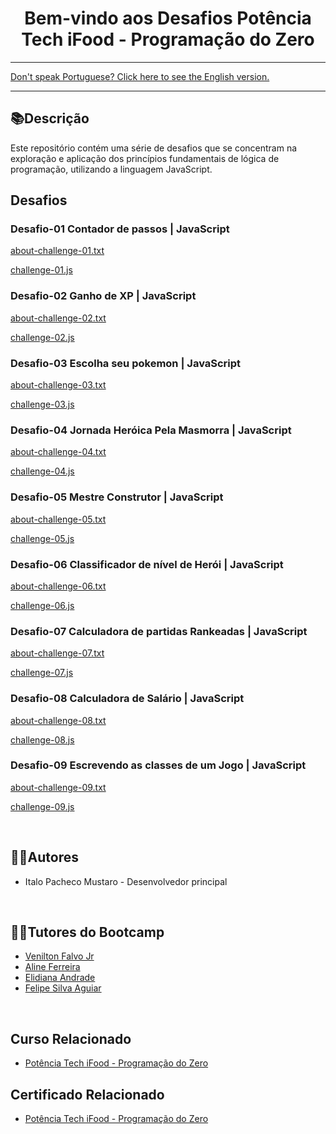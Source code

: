 <div align="center">
<h1>Bem-vindo aos Desafios Potência Tech iFood - Programação do Zero</h1> 
</div>

<hr>
<a href="https://github.com/ItaloPachecoMustaro/dio-programming-from-scratch-challenges/blob/main/README-EN.md">Don't speak Portuguese? Click here to see the English version.</a>
<hr>


## 📚Descrição

Este repositório contém uma série de desafios que se concentram na exploração e aplicação dos princípios fundamentais de lógica de programação, utilizando a linguagem JavaScript.


## Desafios

### Desafio-01 Contador de passos | JavaScript
[about-challenge-01.txt](./about-challenge-01.txt)

[challenge-01.js](./challenge-01.js)

### Desafio-02 Ganho de XP | JavaScript

[about-challenge-02.txt](./about-challenge-02.txt)

[challenge-02.js](./challenge-02.js)

### Desafio-03 Escolha seu pokemon | JavaScript

[about-challenge-03.txt](./about-challenge-03.txt)

[challenge-03.js](./challenge-03.js)

### Desafio-04 Jornada Heróica Pela Masmorra | JavaScript

[about-challenge-04.txt](./about-challenge-04.txt)

[challenge-04.js](./challenge-04.js)

### Desafio-05 Mestre Construtor | JavaScript

[about-challenge-05.txt](./about-challenge-05.txt)

[challenge-05.js](./challenge-05.js)

### Desafio-06 Classificador de nível de Herói | JavaScript

[about-challenge-06.txt](./about-challenge-06.txt)

[challenge-06.js](./challenge-06.js)

### Desafio-07 Calculadora de partidas Rankeadas | JavaScript

[about-challenge-07.txt](./about-challenge-07.txt)

[challenge-07.js](./challenge-07.js)

### Desafio-08 Calculadora de Salário  | JavaScript

[about-challenge-08.txt](./about-challenge-08.txt)

[challenge-08.js](./challenge-08.js)

### Desafio-09 Escrevendo as classes de um Jogo | JavaScript

[about-challenge-09.txt](./about-challenge-09.txt)

[challenge-09.js](./challenge-09.js)

<br>

## 🧑‍💻Autores

- Italo Pacheco Mustaro - Desenvolvedor principal

<br>


## 👨‍🏫Tutores do Bootcamp

- [Venilton Falvo Jr](https://www.linkedin.com/in/falvojr/)
- [Aline Ferreira](https://www.linkedin.com/in/aalineferreira/)
- [Elidiana Andrade](https://www.linkedin.com/in/elidianaandrade/)
- [Felipe Silva Aguiar](https://www.linkedin.com/in/felipe-exe/)

<br>


## Curso Relacionado

- [Potência Tech iFood - Programação do Zero](https://web.dio.me/track/potencia-tech-ifood-programacao-do-zero)

## Certificado Relacionado

- [Potência Tech iFood - Programação do Zero](?)